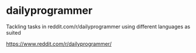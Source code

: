 # dailyprogrammer
Tackling tasks in reddit.com/r/dailyprogrammer using different languages as suited

https://www.reddit.com/r/dailyprogrammer/
